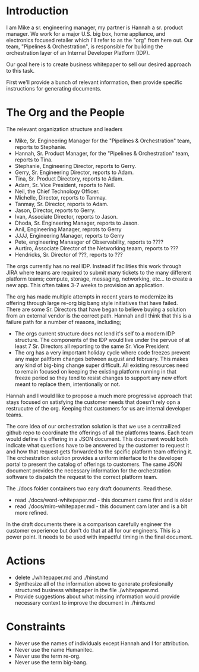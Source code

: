 Introduction
============

I am Mike a sr. engineering manager, my partner is Hannah a sr. product manager.  We work for a major U.S. big box, home appliance, and electronics focused retailer which I'll refer to as the "org" from here out.  Our team, "Pipelines & Orchestration", is responsible for building the orchestration layer of an Internal Developer Platform (IDP).

Our goal here is to create business whitepaper to sell our desired approach to this task.

First we'll provide a bunch of relevant information, then provide specific instructions for generating documents.

The Org and the People
======================

The relevant organization structure and leaders
  * Mike, Sr. Engineering Manager for the "Pipelines & Orchestration" team, reports to Stephanie.
  * Hannah, Sr. Product Manager, for the "Pipelines & Orchestration" team, reports to Tina.
  * Stephanie, Engineering Director, reports to Gerry.
  * Gerry, Sr. Engineering Director, reports to Adam.
  * Tina, Sr. Product Directory, reports to Adam.
  * Adam, Sr. Vice President, reports to Neil.
  * Neil, the Chief Technology Officer.
  * Michelle, Director, reports to Tanmay.
  * Tanmay, Sr. Director, reports to Adam.
  * Jason, Director, reports to Gerry.
  * Ivan, Associate Director, reports to Jason.
  * Dhoda, Sr. Engineering Manager, reports to Jason.
  * Anil, Engineering Manager, reprots to Gerry
  * JJJJ, Engineering Manager, reports to Gerry
  * Pete, engineering Manasger of Observability, reports to ????
  * Aurtiro, Associate Director of the Networking teaam, reports to ???
  * Hendricks, Sr. Director of ???, reports to ??? 



The orgs currently has no real IDP.  Instead if facilities this work through JIRA where teams are required to submit many tickets to the many different platform teams; compute, storage, messaging, networking, etc... to create a new app.  This often takes 3-7 weeks to provision an application.

The org has made multiple attempts in recent years to modernize its offering through large re-org big bang style initiatives that have failed. There are some Sr. Directors that have began to believe buying a solution from an external vendor is the correct path.  Hannah and I think that this is a failure path for a number of reasons, including;
  * The orgs current structure does not lend it's self to a modern IDP structure.  The components of the IDP would live under the pervue of at least 7 Sr. Directors all reporting to the same Sr. Vice President
  * The org has a very important holiday cycle where code freezes prevent any major paltform changes between august and february.  This makes any kind of big-bing change super difficult.  All existing resources need to remain focused on keeping the existing platform running in that freeze period so they tend to resist changes to support any new effort meant to replace them, intentionally or not.


Hannah and I would like to propose a much more progressive approach that stays focused on satisfying the customer needs that doesn't rely opn a restrucutre of the org.  Keeping that customers for us are internal developer teams.

The core idea of our orchestration solution is that we use a centrailized github repo to coordinate the offerings of all the platforms teams.  Each team would define it's offering in a JSON document.  This document would both indicate what questions have to be answered by the customer to request it and how that request gets forwarded to the spcific platform team offering it.  The orchestration solution provides a uniform interface to the developer portal to present the catalog of offerings to customers.  The same JSON document provides the necessary information for the orchestration software to dispatch the request to the correct platform team.


The ./docs folder containers two eary draft documents.  Read these.
  * read ./docs/word-whitepaper.md - this document came first and is older
  * read ./docs/miro-whitepaper.md - this document cam later and is a bit more refined.

In the draft documents there is a comparison carefully engineer the customer experience but don't do that at all for our engineers.  This is a power point.  It needs to be used with impactful timing in the final document.


Actions
=======
  * delete ./whitepaper.md and ./hinst.md
  * Synthesize all of the information above to generate profesionally structured business whitepaper in the file ./whitepaper.md.
  * Provide suggestions about what missing information would provide necessary context to improve the document in ./hints.md

Constraints
===========
  * Never use the names of individuals except Hannah and I for attribution.
  * Never use the name Humanitec.
  * Never use the term re-org.
  * Never use the term big-bang.
